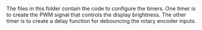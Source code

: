 The files in this folder contain the code to configure the timers.
One timer is to create the PWM signal that controls the display brightness.
The other timer is to create a delay function for debouncing the rotary encoder inputs.
